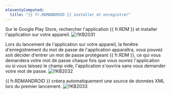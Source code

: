 ```yaml
---
eleventyComputed:
  title: "{{ fr.RDMANDROID }} installer et enregistrer"
---
```

Sur le Google Play Store, rechercher l'application {{ fr.RDM }} et installer l'application sur votre appareil.
![!!KB2031](https://cdnweb.devolutions.net/docs/docs_en_kb_KB2031.png)

Lors du lancement de l'application sur votre appareil, la fenêtre d'enregistrement du mot de passe de l'application apparaîtra, vous pouvez soit décider d'entrer un mot de passe protégeant {{ fr.RDM }}, ce qui vous demandera votre mot de passe chaque fois que vous ouvrez l'application ou si vous laissez le champ vide, l'application s'ouvrira sans vous demander votre mot de passe.
![!!KB2032](https://cdnweb.devolutions.net/docs/docs_en_kb_KB2032.png)

{{ fr.RDMANDROID }} créera automatiquement une source de données XML lors du premier lancement.
![!!KB2033](https://cdnweb.devolutions.net/docs/docs_en_kb_KB2033.png)
